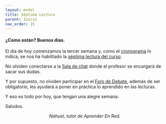 ```yaml
---
layout: model
title: Séptima Lectura
parent: Inicio
nav_order: 15
---
```


<h4>¿Como están? Buenos días.</h4>
<p>El día de hoy comenzamos la tercer semana y, como el <a href="" target="_blank" rel="noreferrer noopener">cronograma</a> lo indica, se nos ha habilitado la <a href="" target="_blank" rel="noreferrer noopener">séptima lectura del curso</a>.</p>
<p>No olviden conectarse <b></b> a la <a href="" target="_blank" rel="noreferrer noopener">Sala de chat</a> donde el profesor se encargará de sacar sus dudas.</p>
<p>Y por supuesto, no olviden participar en el <a href="" target="_blank" rel="noreferrer noopener">Foro de Debate</a>, además de ser obligatorio, les ayudará a poner en práctica lo aprendido en las lecturas.</p>
<p>Y eso es todo por hoy, que tengan una alegre semana.</p>
<p>Saludos.</p>
<p style="text-align:center;"><i>Nahuel, tutor de Aprender En Red.</i></p>
